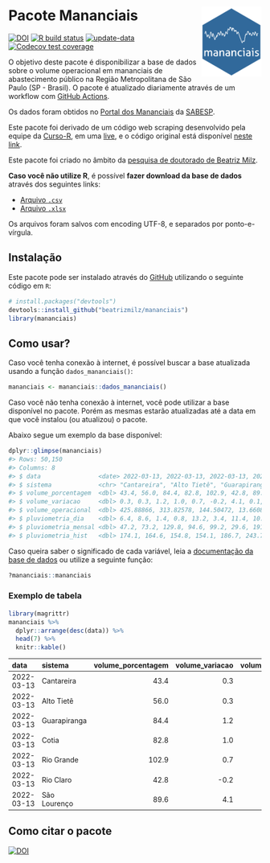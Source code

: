 
<!-- README.md is generated from README.Rmd. Please edit that file -->

# Pacote Mananciais <img src="man/figures/hexlogo.png" align="right" width = "120px"/>

<!-- badges: start -->

[![DOI](https://zenodo.org/badge/DOI/10.5281/zenodo.4733056.svg)](https://doi.org/10.5281/zenodo.4733056)
[![R build
status](https://github.com/beatrizmilz/mananciais/workflows/R-CMD-check/badge.svg)](https://github.com/beatrizmilz/mananciais/actions)
[![update-data](https://github.com/beatrizmilz/mananciais/actions/workflows/2-update_data.yaml/badge.svg)](https://github.com/beatrizmilz/mananciais/actions/workflows/2-update_data.yaml)
[![Codecov test
coverage](https://codecov.io/gh/beatrizmilz/mananciais/branch/master/graph/badge.svg)](https://codecov.io/gh/beatrizmilz/mananciais?branch=master)
<!-- badges: end -->

O objetivo deste pacote é disponibilizar a base de dados sobre o volume
operacional em mananciais de abastecimento público na Região
Metropolitana de São Paulo (SP - Brasil). O pacote é atualizado
diariamente através de um workflow com [GitHub
Actions](https://github.com/beatrizmilz/mananciais/actions).

Os dados foram obtidos no [Portal dos
Mananciais](http://mananciais.sabesp.com.br/Situacao) da
[SABESP](http://site.sabesp.com.br/site/Default.aspx).

Este pacote foi derivado de um código web scraping desenvolvido pela
equipe da [Curso-R](https://www.curso-r.com/), em uma
[live](https://youtu.be/jvZIxrMmOcQ), e o código original está
disponível [neste
link](https://github.com/curso-r/lives/blob/master/drafts/20200730_scraper_sabesp.R).

Este pacote foi criado no âmbito da [pesquisa de doutorado de Beatriz
Milz](https://beatrizmilz.github.io/tese/).

**Caso você não utilize R**, é possível **fazer download da base de
dados** através dos seguintes links:

  - [Arquivo
    `.csv`](https://github.com/beatrizmilz/mananciais/raw/master/inst/extdata/mananciais.csv)
  - [Arquivo
    `.xlsx`](https://github.com/beatrizmilz/mananciais/blob/master/inst/extdata/mananciais.xlsx?raw=true)

Os arquivos foram salvos com encoding UTF-8, e separados por
ponto-e-vírgula.

## Instalação

Este pacote pode ser instalado através do [GitHub](https://github.com/)
utilizando o seguinte código em `R`:

``` r
# install.packages("devtools")
devtools::install_github("beatrizmilz/mananciais")
library(mananciais)
```

## Como usar?

Caso você tenha conexão à internet, é possível buscar a base atualizada
usando a função `dados_mananciais()`:

``` r
mananciais <- mananciais::dados_mananciais() 
```

Caso você não tenha conexão à internet, você pode utilizar a base
disponível no pacote. Porém as mesmas estarão atualizadas até a data em
que você instalou (ou atualizou) o pacote.

Abaixo segue um exemplo da base disponível:

``` r
dplyr::glimpse(mananciais)
#> Rows: 50,150
#> Columns: 8
#> $ data                <date> 2022-03-13, 2022-03-13, 2022-03-13, 2022-03-13, 2…
#> $ sistema             <chr> "Cantareira", "Alto Tietê", "Guarapiranga", "Cotia…
#> $ volume_porcentagem  <dbl> 43.4, 56.0, 84.4, 82.8, 102.9, 42.8, 89.6, 43.1, 5…
#> $ volume_variacao     <dbl> 0.3, 0.3, 1.2, 1.0, 0.7, -0.2, 4.1, 0.1, 0.2, 1.5,…
#> $ volume_operacional  <dbl> 425.88866, 313.82578, 144.50472, 13.66088, 115.454…
#> $ pluviometria_dia    <dbl> 6.4, 8.6, 1.4, 0.8, 13.2, 3.4, 11.4, 10.0, 24.6, 5…
#> $ pluviometria_mensal <dbl> 47.2, 73.2, 129.8, 94.6, 99.2, 29.6, 191.6, 40.8, …
#> $ pluviometria_hist   <dbl> 174.1, 164.6, 154.8, 154.1, 186.7, 243.7, 195.1, 1…
```

Caso queira saber o significado de cada variável, leia a [documentação
da base de
dados](https://beatrizmilz.github.io/mananciais/reference/mananciais.html)
ou utilize a seguinte função:

``` r
?mananciais::mananciais
```

### Exemplo de tabela

``` r
library(magrittr)
mananciais %>% 
  dplyr::arrange(desc(data)) %>% 
  head(7) %>%
  knitr::kable()
```

| data       | sistema      | volume\_porcentagem | volume\_variacao | volume\_operacional | pluviometria\_dia | pluviometria\_mensal | pluviometria\_hist |
| :--------- | :----------- | ------------------: | ---------------: | ------------------: | ----------------: | -------------------: | -----------------: |
| 2022-03-13 | Cantareira   |                43.4 |              0.3 |           425.88866 |               6.4 |                 47.2 |              174.1 |
| 2022-03-13 | Alto Tietê   |                56.0 |              0.3 |           313.82578 |               8.6 |                 73.2 |              164.6 |
| 2022-03-13 | Guarapiranga |                84.4 |              1.2 |           144.50472 |               1.4 |                129.8 |              154.8 |
| 2022-03-13 | Cotia        |                82.8 |              1.0 |            13.66088 |               0.8 |                 94.6 |              154.1 |
| 2022-03-13 | Rio Grande   |               102.9 |              0.7 |           115.45480 |              13.2 |                 99.2 |              186.7 |
| 2022-03-13 | Rio Claro    |                42.8 |            \-0.2 |             5.84471 |               3.4 |                 29.6 |              243.7 |
| 2022-03-13 | São Lourenço |                89.6 |              4.1 |            79.55012 |              11.4 |                191.6 |              195.1 |

## Como citar o pacote

[![DOI](https://zenodo.org/badge/DOI/10.5281/zenodo.4733056.svg)](https://doi.org/10.5281/zenodo.4733056)
